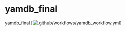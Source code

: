 # yamdb_final
yamdb_final
[![.github/workflows/yamdb_workflow.yml](https://github.com/chelyabinezzz/yamdb_final/actions/workflows/yamdb_workflow.yml/badge.svg?)]
